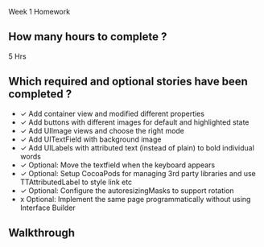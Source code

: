 

Week 1 Homework

## How many hours to complete ?

5 Hrs

## Which required and optional stories have been completed ?

- ✓ Add container view and modified different properties
- ✓ Add buttons with different images for default and highlighted state
- ✓ Add UIImage views and choose the right mode
- ✓ Add UITextField with background image
- ✓ Add UILabels with attributed text (instead of plain) to bold individual words
- ✓ Optional: Move the textfield when the keyboard appears
- ✓ Optional: Setup CocoaPods for managing 3rd party libraries and use TTAttributedLabel to style link etc
- ✓ Optional: Configure the autoresizingMasks to support rotation
- x Optional: Implement the same page programmatically without using Interface
  Builder

## Walkthrough
